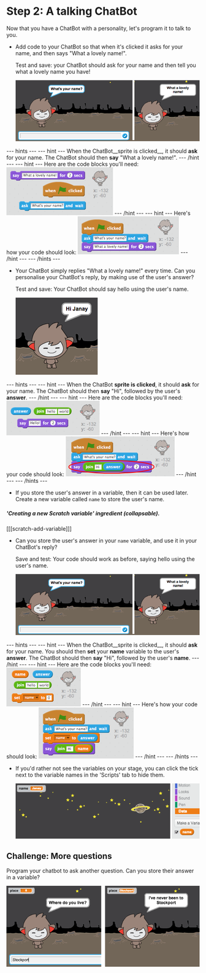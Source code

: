 # Step 2: A talking ChatBot

Now that you have a ChatBot with a personality, let's program it to talk to you.

+ Add code to your ChatBot so that when it's clicked it asks for your name, and then says "What a lovely name!".

    Test and save: your ChatBot should ask for your name and then tell you what a lovely name you have!

    ![screenshot](images/chatbot-ask-test.png)

--- hints ---
--- hint ---
When the ChatBot__sprite is clicked__, it should __ask__ for your name. The ChatBot should then __say__ "What a lovely name!".
--- /hint ---
--- hint ---
Here are the code blocks you'll need:
![screenshot](images/chatbot-ask-blocks.png)
--- /hint ---
--- hint ---
Here's how your code should look:
![screenshot](images/chatbot-ask-code.png)
--- /hint ---
--- /hints ---

+ Your ChatBot simply replies "What a lovely name!" every time. Can you personalise your ChatBot's reply, by making use of the user's answer?

    Test and save: Your ChatBot should say hello using the user's name.

    ![screenshot](images/chatbot-answer-test.png)

--- hints ---
--- hint ---
When the ChatBot __sprite is clicked__, it should __ask__ for your name. The ChatBot should then __say__ "Hi", followed by the user's __answer__.
--- /hint ---
--- hint ---
Here are the code blocks you'll need:
![screenshot](images/chatbot-answer-blocks.png)
--- /hint ---
--- hint ---
Here's how your code should look:
![screenshot](images/chatbot-answer-code.png)
--- /hint ---
--- /hints ---

+ If you store the user's answer in a variable, then it can be used later. Create a new variable called `name` to store the user's name.

##### 'Creating a new Scratch variable' ingredient (collapsable).
[[[scratch-add-variable]]]

+ Can you store the user's answer in your `name` variable, and use it in your ChatBot's reply?

    Save and test: Your code should work as before, saying hello using the user's name.

    ![screenshot](images/chatbot-ask-test.png)

--- hints ---
--- hint ---
When the ChatBot__sprite is clicked__, it should __ask__ for your name. You should then __set__ your __name__ variable to the user's __answer__. The ChatBot should then __say__ "Hi", followed by the user's __name__.
--- /hint ---
--- hint ---
Here are the code blocks you'll need:
![screenshot](images/chatbot-variable-blocks.png)
--- /hint ---
--- hint ---
Here's how your code should look:
![screenshot](images/chatbot-variable-code.png)
--- /hint ---
--- /hints ---

+ If you'd rather not see the variables on your stage, you can click the tick next to the variable names in the 'Scripts' tab to hide them.

    ![screenshot](images/chatbot-variable-hide.png)

## Challenge: More questions

Program your chatbot to ask another question. Can you store their answer in a variable?

![screenshot](images/chatbot-question.png)
